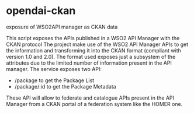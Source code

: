 opendai-ckan
============

exposure of WSO2API manager as CKAN data

This script exposes the APIs published in a WSO2 API Manager with the CKAN protocol
The project make use of the WSO2 API Manager APIs to get the information and transforming it into the CKAN format (compliant with version 1.0 and 2.0).
The format used exposes just a subsystem of the attributes due to the limited number of information present in the API manager.
The service exposes two API:
- /package to get the Package List
- /package/:id to get the Package Metadata

These API will allow to federate and catalogue APIs present in the API Manager from a CKAN portal of a federation system like the HOMER one.
